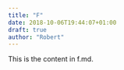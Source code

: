 ```yaml
---
title: "F"
date: 2018-10-06T19:44:07+01:00
draft: true
author: "Robert"
---
```

This is the content in f.md.
